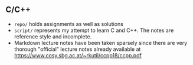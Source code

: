 ## C/C++

* `repo/` holds assignments as well as solutions
* `script/` represents my attempt to learn C and C++. The notes are reference style and incomplete. 
* Markdown lecture notes have been taken sparsely since there are very thorough "official" lecture notes already available at https://www.cosy.sbg.ac.at/~rkutil/ccpp18/ccpp.pdf
